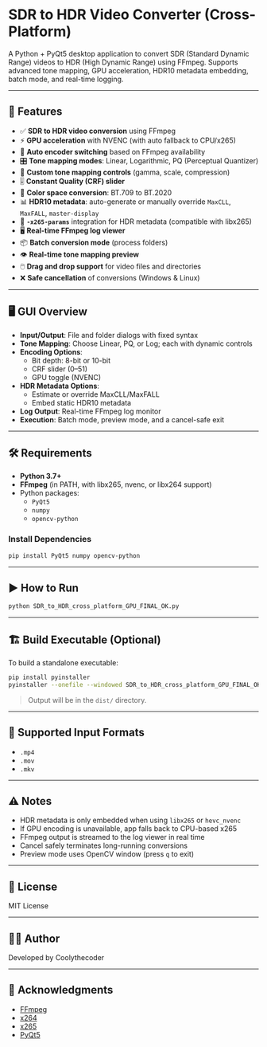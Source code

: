 # SDR to HDR Video Converter (Cross-Platform)

A Python + PyQt5 desktop application to convert SDR (Standard Dynamic Range) videos to HDR (High Dynamic Range) using FFmpeg. Supports advanced tone mapping, GPU acceleration, HDR10 metadata embedding, batch mode, and real-time logging.

---

## 🚀 Features

- ✅ **SDR to HDR video conversion** using FFmpeg
- ⚡ **GPU acceleration** with NVENC (with auto fallback to CPU/x265)
- 🧠 **Auto encoder switching** based on FFmpeg availability
- 🎛️ **Tone mapping modes**: Linear, Logarithmic, PQ (Perceptual Quantizer)
- 🔢 **Custom tone mapping controls** (gamma, scale, compression)
- 🎚️ **Constant Quality (CRF) slider**
- 🌈 **Color space conversion**: BT.709 to BT.2020
- 📊 **HDR10 metadata**: auto-generate or manually override `MaxCLL`, `MaxFALL`, `master-display`
- 📝 **`-x265-params`** integration for HDR metadata (compatible with libx265)
- 🖥️ **Real-time FFmpeg log viewer**
- 📦 **Batch conversion mode** (process folders)
- 👁️ **Real-time tone mapping preview**
- 🖱️ **Drag and drop support** for video files and directories
- ❌ **Safe cancellation** of conversions (Windows & Linux)

---

## 🖥️ GUI Overview

- **Input/Output**: File and folder dialogs with fixed syntax
- **Tone Mapping**: Choose Linear, PQ, or Log; each with dynamic controls
- **Encoding Options**:
  - Bit depth: 8-bit or 10-bit
  - CRF slider (0–51)
  - GPU toggle (NVENC)
- **HDR Metadata Options**:
  - Estimate or override MaxCLL/MaxFALL
  - Embed static HDR10 metadata
- **Log Output**: Real-time FFmpeg log monitor
- **Execution**: Batch mode, preview mode, and a cancel-safe exit

---

## 🛠️ Requirements

- **Python 3.7+**
- **FFmpeg** (in PATH, with libx265, nvenc, or libx264 support)
- Python packages:
  - `PyQt5`
  - `numpy`
  - `opencv-python`

### Install Dependencies

```bash
pip install PyQt5 numpy opencv-python
```

---

## ▶️ How to Run

```bash
python SDR_to_HDR_cross_platform_GPU_FINAL_OK.py
```

---

## 🏗️ Build Executable (Optional)

To build a standalone executable:

```bash
pip install pyinstaller
pyinstaller --onefile --windowed SDR_to_HDR_cross_platform_GPU_FINAL_OK.py
```

> Output will be in the `dist/` directory.

---

## 📂 Supported Input Formats

- `.mp4`
- `.mov`
- `.mkv`

---

## ⚠️ Notes

- HDR metadata is only embedded when using `libx265` or `hevc_nvenc`
- If GPU encoding is unavailable, app falls back to CPU-based x265
- FFmpeg output is streamed to the log viewer in real time
- Cancel safely terminates long-running conversions
- Preview mode uses OpenCV window (press `q` to exit)

---

## 📄 License

MIT License

---

## 🙋‍♂️ Author

Developed by Coolythecoder

---

## 🙌 Acknowledgments

- [FFmpeg](https://ffmpeg.org/)
- [x264](https://www.videolan.org/developers/x264.html)
- [x265](https://x265.org/)
- [PyQt5](https://riverbankcomputing.com/software/pyqt/)
